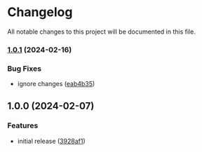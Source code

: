 # Changelog

All notable changes to this project will be documented in this file.

### [1.0.1](https://github.com/finisterra-io/terraform-aws-vpc/compare/v1.0.0...v1.0.1) (2024-02-16)


### Bug Fixes

* ignore changes ([eab4b35](https://github.com/finisterra-io/terraform-aws-vpc/commit/eab4b35c8f7d8121f134e897a5136e4e17a023cc))

## 1.0.0 (2024-02-07)


### Features

* initial release ([3928af1](https://github.com/finisterra-io/terraform-aws-vpc/commit/3928af15326e15a4b19f7e252872008f5c71a8e3))
